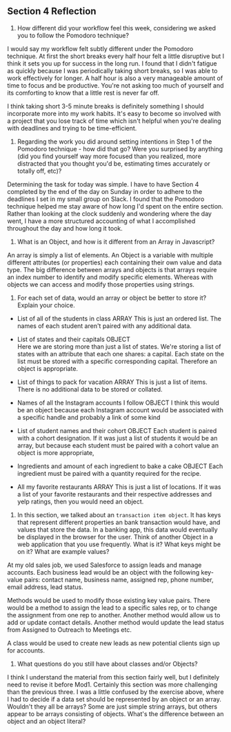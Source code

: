 ## Section 4 Reflection

1. How different did your workflow feel this week, considering we asked you to follow the Pomodoro technique?

I would say my workflow felt subtly different under the Pomodoro technique. At first the short breaks every half hour felt a little disruptive but I think it sets you up for success in the long run. I found that I didn't fatigue as quickly because I was periodically taking short breaks, so I was able to work effectively for longer. A half hour is also a very manageable amount of time to focus and be productive. You're not asking too much of yourself and its comforting to know that a little rest is never far off.

I think taking short 3-5 minute breaks is definitely something I should incorporate more into my work habits. It's easy to become so involved with a project that you lose track of time which isn't helpful when you're dealing with deadlines and trying to be time-efficient.

1. Regarding the work you did around setting intentions in Step 1 of the Pomodoro technique - how did that go? Were you surprised by anything (did you find yourself way more focused than you realized, more distracted that you thought you'd be, estimating times accurately or totally off, etc)?

Determining the task for today was simple. I have to have Section 4 completed by the end of the day on Sunday in order to adhere to the deadlines I set in my small group on Slack. I found that the Pomodoro technique helped me stay aware of how long I'd spent on the entire section. Rather than looking at the clock suddenly and wondering where the day went, I have a more structured accounting of what I accomplished throughout the day and how long it took.

1. What is an Object, and how is it different from an Array in Javascript?

An array is simply a list of elements. An Object is a variable with multiple different attributes (or properties) each containing their own value and data type. The big difference between arrays and objects is that arrays require an index number to identify and modify specific elements. Whereas with objects we can access and modify those properties using strings.

1. For each set of data, would an array or object be better to store it? Explain your choice.

  * List of all of the students in class
ARRAY
This is just an ordered list. The names of each student aren't paired with any additional data.

  * List of states and their capitals
OBJECT  
Here we are storing more than just a list of states. We're storing a list of states with an attribute that each one shares: a capital. Each state on the list must be stored with a specific corresponding capital. Therefore an object is appropriate.

  * List of things to pack for vacation
ARRAY
This is just a list of items. There is no additional data to be stored or collated.

  * Names of all the Instagram accounts I follow
OBJECT
I think this would be an object because each Instagram account would be associated with a specific handle and probably a link of some kind

  * List of student names and their cohort
OBJECT
Each student is paired with a cohort designation. If it was just a list of students it would be an array, but because each student must be paired with a cohort value an object is more appropriate,

  * Ingredients and amount of each ingredient to bake a cake
OBJECT
Each ingredient must be paired with a quantity required for the recipe.

  * All my favorite restaurants
ARRAY
This is just a list of locations. If it was a list of your favorite restaurants and their respective addresses and yelp ratings, then you would need an object.

1. In this section, we talked about an `transaction item object`. It has keys that represent different properties an bank transaction would have, and values that store the data. In a banking app, this data would eventually be displayed in the browser for the user. Think of another Object in a web application that you use frequently. What is it? What keys might be on it? What are example values?

At my old sales job, we used Salesforce to assign leads and manage accounts. Each business lead would be an object with the following key-value pairs: contact name, business name, assigned rep, phone number, email address, lead status.

Methods would be used to modify those existing key value pairs. There would be a method to assign the lead to a specific sales rep, or to change the assignment from one rep to another. Another method would allow us to add or update contact details. Another method would update the lead status from Assigned to Outreach to Meetings etc.

A class would be used to create new leads as new potential clients sign up for accounts.


1. What questions do you still have about classes and/or Objects?

I think I understand the material from this section fairly well, but I definitely need to revise it before Mod1. Certainly this section was more challenging than the previous three. I was a little confused by the exercise above, where I had to decide if a data set should be represented by an object or an array. Wouldn't they all be arrays? Some are just simple string arrays, but others appear to be arrays consisting of objects. What's the difference between an object and an object literal?

